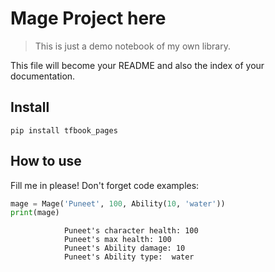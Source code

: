 # Mage Project here
> This is just a demo notebook of my own library.


This file will become your README and also the index of your documentation.

## Install

`pip install tfbook_pages`

## How to use

Fill me in please! Don't forget code examples:

```python
mage = Mage('Puneet', 100, Ability(10, 'water'))
print(mage)
```

                Puneet's character health: 100
                Puneet's max health: 100
                Puneet's Ability damage: 10
                Puneet's Ability type:  water
                

